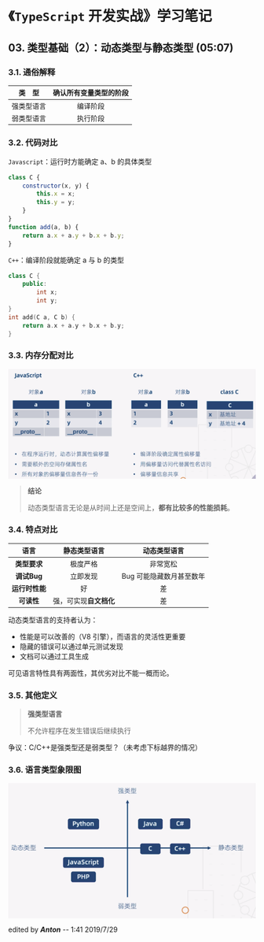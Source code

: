 

# 《`TypeScript` 开发实战》学习笔记



## 03. 类型基础（2）：动态类型与静态类型 (05:07)

### 3.1. 通俗解释

|   类　型   | 确认所有变量类型的阶段 |
| :--------: | :--------------------: |
| 强类型语言 |        编译阶段        |
| 弱类型语言 |        执行阶段        |

### 3.2. 代码对比

`Javascript`：运行时方能确定 a、b 的具体类型

```javascript
class C {
    constructor(x, y) {
        this.x = x;
        this.y = y;
    }
}
function add(a, b) {
    return a.x + a.y + b.x + b.y;
}
```

`C++`：编译阶段就能确定 a 与 b 的类型

```c++
class C {
    public:
    	int x;
    	int y;
}
int add(C a, C b) {
    return a.x + a.y + b.x + b.y;
}
```



### 3.3. 内存分配对比

<img src="./images/001.png" align="center"/>

> **结论**
>
> 动态类型语言无论是从时间上还是空间上，**都有比较多的性能损耗**。



### 3.4. 特点对比

|      语言      |      静态类型语言      |       动态类型语言       |
| :------------: | :--------------------: | :----------------------: |
|  **类型要求**  |        极度严格        |         非常宽松         |
|  **调试Bug**   |        立即发现        | Bug 可能隐藏数月甚至数年 |
| **运行时性能** |           好           |            差            |
|   **可读性**   | 强，可实现**自文档化** |            差            |



动态类型语言的支持者认为：

- 性能是可以改善的（V8 引擎），而语言的灵活性更重要
- 隐藏的错误可以通过单元测试发现
- 文档可以通过工具生成

可见语言特性具有两面性，其优劣对比不能一概而论。



### 3.5. 其他定义

> **强类型语言**
>
> 不允许程序在发生错误后继续执行

争议：C/C++是强类型还是弱类型？（未考虑下标越界的情况）



### 3.6. 语言类型象限图

<img src="./images/002.png" align="center" />





edited by ***Anton*** -- 1:41 2019/7/29

